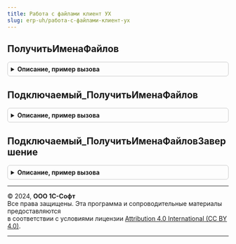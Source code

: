 ```yaml
---
title: Работа с файлами клиент УХ
slug: erp-uh/работа-с-файлами-клиент-ух
---
```



## ПолучитьИменаФайлов
<details style="margin: 1em 0; padding: 0.5em; border: 1px solid #ccc; border-radius: 6px;">

<summary style="font-weight: bold; cursor: pointer;">Описание, пример вызова</summary>

```bsl
// Предлагаем пользователю выбрать файл/ы. И возвращаем их список.
// Параметры
//  СписокИмен - массив, в который будут сохранены имена файлов
//  МножественныйВыбор - флаг переключающий выбор
//  НачальныйКаталог - каталог из которого будет осуществляться выбор
//
Процедура ПолучитьИменаФайлов(СписокИмен, МножественныйВыбор=Ложь, НачальныйКаталог="") Экспорт
```

Пример вызова
```bsl
РаботаСФайламиКлиентУХ.ПолучитьИменаФайлов(СписокИмен, МножественныйВыбор, НачальныйКаталог);
```
</details>

## Подключаемый_ПолучитьИменаФайлов
<details style="margin: 1em 0; padding: 0.5em; border: 1px solid #ccc; border-radius: 6px;">

<summary style="font-weight: bold; cursor: pointer;">Описание, пример вызова</summary>

```bsl

Процедура Подключаемый_ПолучитьИменаФайлов(Результат, ДополнительныеПараметры) Экспорт
```

Пример вызова
```bsl
РаботаСФайламиКлиентУХ.Подключаемый_ПолучитьИменаФайлов(Результат, ДополнительныеПараметры) 
```
</details>

## Подключаемый_ПолучитьИменаФайловЗавершение
<details style="margin: 1em 0; padding: 0.5em; border: 1px solid #ccc; border-radius: 6px;">

<summary style="font-weight: bold; cursor: pointer;">Описание, пример вызова</summary>

```bsl

Процедура Подключаемый_ПолучитьИменаФайловЗавершение(ВыбранныеФайлы, ДополнительныеПараметры) Экспорт
```

Пример вызова
```bsl
РаботаСФайламиКлиентУХ.Подключаемый_ПолучитьИменаФайловЗавершение(ВыбранныеФайлы, ДополнительныеПараметры) 
```
</details>

---

© 2024, **ООО 1С-Софт**  
Все права защищены. Эта программа и сопроводительные материалы предоставляются  
в соответствии с условиями лицензии [Attribution 4.0 International (CC BY 4.0)](https://creativecommons.org/licenses/by/4.0/legalcode).

---
